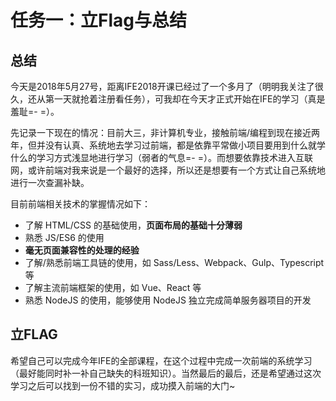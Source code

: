 # 任务一：立Flag与总结

## 总结

今天是2018年5月27号，距离IFE2018开课已经过了一个多月了（明明我关注了很久，还从第一天就抢着注册看任务），可我却在今天才正式开始在IFE的学习（真是羞耻=- =）。

先记录一下现在的情况：目前大三，非计算机专业，接触前端/编程到现在接近两年，但并没有认真、系统地去学习过前端，都是依靠平常做小项目要用到什么就学什么的学习方式浅显地进行学习（弱者的气息=- =）。而想要依靠技术进入互联网，或许前端对我来说是一个最好的选择，所以还是想要有一个方式让自己系统地进行一次查漏补缺。

目前前端相关技术的掌握情况如下：

* 了解 HTML/CSS 的基础使用，**页面布局的基础十分薄弱**
* 熟悉 JS/ES6 的使用
* **毫无页面兼容性的处理的经验**
* 了解/熟悉前端工具链的使用，如 Sass/Less、Webpack、Gulp、Typescript 等
* 了解主流前端框架的使用，如 Vue、React 等
* 熟悉 NodeJS 的使用，能够使用 NodeJS 独立完成简单服务器项目的开发

## 立FLAG

希望自己可以完成今年IFE的全部课程，在这个过程中完成一次前端的系统学习（最好能同时补一补自己缺失的科班知识）。当然最后的最后，还是希望通过这次学习之后可以找到一份不错的实习，成功摸入前端的大门~